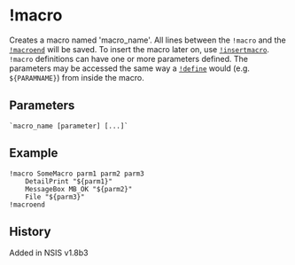 # !macro

Creates a macro named 'macro_name'. All lines between the `!macro` and the [`!macroend`][1] will be saved. To insert the macro later on, use [`!insertmacro`][2]. `!macro` definitions can have one or more parameters defined. The parameters may be accessed the same way a [`!define`][3] would (e.g. `${PARAMNAME}`) from inside the macro.

## Parameters

	`macro_name [parameter] [...]`

## Example

	!macro SomeMacro parm1 parm2 parm3
		DetailPrint "${parm1}"
		MessageBox MB_OK "${parm2}"
		File "${parm3}"
	!macroend

## History

Added in NSIS v1.8b3

[1]: !macroend.md
[2]: !insertmacro.md
[3]: !define.md